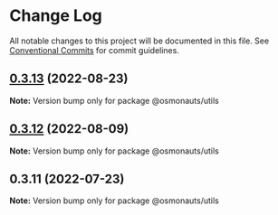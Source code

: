 # Change Log

All notable changes to this project will be documented in this file.
See [Conventional Commits](https://conventionalcommits.org) for commit guidelines.

## [0.3.13](https://github.com/osmosis-labs/telescope/compare/@osmonauts/utils@0.3.12...@osmonauts/utils@0.3.13) (2022-08-23)

**Note:** Version bump only for package @osmonauts/utils





## [0.3.12](https://github.com/osmosis-labs/telescope/compare/@osmonauts/utils@0.3.11...@osmonauts/utils@0.3.12) (2022-08-09)

**Note:** Version bump only for package @osmonauts/utils





## 0.3.11 (2022-07-23)

**Note:** Version bump only for package @osmonauts/utils
